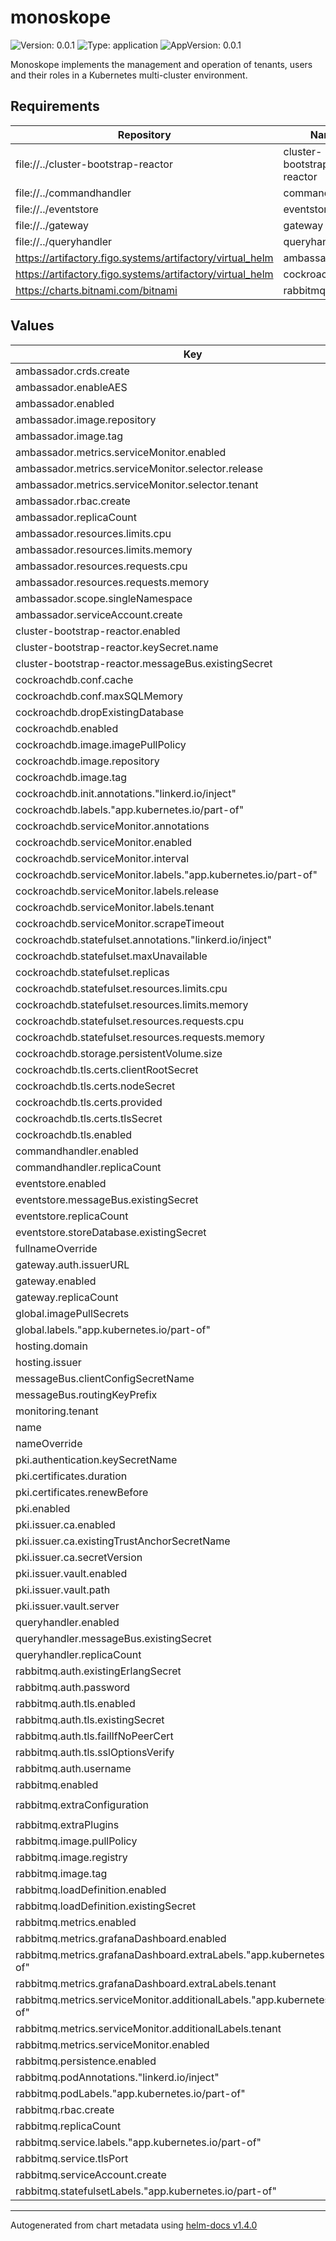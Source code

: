 # monoskope

![Version: 0.0.1](https://img.shields.io/badge/Version-0.0.1-informational?style=flat-square) ![Type: application](https://img.shields.io/badge/Type-application-informational?style=flat-square) ![AppVersion: 0.0.1](https://img.shields.io/badge/AppVersion-0.0.1-informational?style=flat-square)

Monoskope implements the management and operation of tenants, users and their roles in a Kubernetes multi-cluster environment.

## Requirements

| Repository | Name | Version |
|------------|------|---------|
| file://../cluster-bootstrap-reactor | cluster-bootstrap-reactor |  |
| file://../commandhandler | commandhandler |  |
| file://../eventstore | eventstore |  |
| file://../gateway | gateway |  |
| file://../queryhandler | queryhandler |  |
| https://artifactory.figo.systems/artifactory/virtual_helm | ambassador | 6.5.18 |
| https://artifactory.figo.systems/artifactory/virtual_helm | cockroachdb | 5.0.2 |
| https://charts.bitnami.com/bitnami | rabbitmq | 8.6.1 |

## Values

| Key | Type | Default | Description |
|-----|------|---------|-------------|
| ambassador.crds.create | bool | `false` |  |
| ambassador.enableAES | bool | `false` |  |
| ambassador.enabled | bool | `true` |  |
| ambassador.image.repository | string | `"gitlab.figo.systems/platform/dependency_proxy/containers/datawire/ambassador"` |  |
| ambassador.image.tag | string | `"1.12.4"` |  |
| ambassador.metrics.serviceMonitor.enabled | bool | `true` |  |
| ambassador.metrics.serviceMonitor.selector.release | string | `"monitoring"` |  |
| ambassador.metrics.serviceMonitor.selector.tenant | string | `"finleap-cloud"` |  |
| ambassador.rbac.create | bool | `false` |  |
| ambassador.replicaCount | int | `3` |  |
| ambassador.resources.limits.cpu | int | `4` |  |
| ambassador.resources.limits.memory | string | `"1000Mi"` |  |
| ambassador.resources.requests.cpu | string | `"100m"` |  |
| ambassador.resources.requests.memory | string | `"512Mi"` |  |
| ambassador.scope.singleNamespace | bool | `true` |  |
| ambassador.serviceAccount.create | bool | `false` |  |
| cluster-bootstrap-reactor.enabled | bool | `true` |  |
| cluster-bootstrap-reactor.keySecret.name | string | `"m8-authentication"` |  |
| cluster-bootstrap-reactor.messageBus.existingSecret | string | `"m8-messagebus-client-config"` |  |
| cockroachdb.conf.cache | string | `"25%"` |  |
| cockroachdb.conf.maxSQLMemory | string | `"25%"` |  |
| cockroachdb.dropExistingDatabase | bool | `false` |  |
| cockroachdb.enabled | bool | `true` |  |
| cockroachdb.image.imagePullPolicy | string | `"Always"` |  |
| cockroachdb.image.repository | string | `"gitlab.figo.systems/platform/dependency_proxy/containers/cockroachdb/cockroach"` |  |
| cockroachdb.image.tag | string | `"v20.2.2"` |  |
| cockroachdb.init.annotations."linkerd.io/inject" | string | `"disabled"` |  |
| cockroachdb.labels."app.kubernetes.io/part-of" | string | `"monoskope"` |  |
| cockroachdb.serviceMonitor.annotations | object | `{}` |  |
| cockroachdb.serviceMonitor.enabled | bool | `true` |  |
| cockroachdb.serviceMonitor.interval | string | `"1m"` |  |
| cockroachdb.serviceMonitor.labels."app.kubernetes.io/part-of" | string | `"monoskope"` |  |
| cockroachdb.serviceMonitor.labels.release | string | `"monitoring"` |  |
| cockroachdb.serviceMonitor.labels.tenant | string | `"finleap-cloud"` |  |
| cockroachdb.serviceMonitor.scrapeTimeout | string | `"10s"` |  |
| cockroachdb.statefulset.annotations."linkerd.io/inject" | string | `"disabled"` |  |
| cockroachdb.statefulset.maxUnavailable | int | `1` |  |
| cockroachdb.statefulset.replicas | int | `3` |  |
| cockroachdb.statefulset.resources.limits.cpu | int | `2` |  |
| cockroachdb.statefulset.resources.limits.memory | string | `"2Gi"` |  |
| cockroachdb.statefulset.resources.requests.cpu | string | `"500m"` |  |
| cockroachdb.statefulset.resources.requests.memory | string | `"1Gi"` |  |
| cockroachdb.storage.persistentVolume.size | string | `"1Gi"` |  |
| cockroachdb.tls.certs.clientRootSecret | string | `"monoskope-crdb-root"` |  |
| cockroachdb.tls.certs.nodeSecret | string | `"monoskope-crdb-node"` |  |
| cockroachdb.tls.certs.provided | bool | `true` |  |
| cockroachdb.tls.certs.tlsSecret | bool | `true` |  |
| cockroachdb.tls.enabled | bool | `true` |  |
| commandhandler.enabled | bool | `true` |  |
| commandhandler.replicaCount | int | `1` |  |
| eventstore.enabled | bool | `true` |  |
| eventstore.messageBus.existingSecret | string | `"m8-messagebus-client-config"` |  |
| eventstore.replicaCount | int | `1` |  |
| eventstore.storeDatabase.existingSecret | string | `"m8-eventstore-db-config"` |  |
| fullnameOverride | string | `""` |  |
| gateway.auth.issuerURL | string | `"https://your-idp.com"` |  |
| gateway.enabled | bool | `true` |  |
| gateway.replicaCount | int | `1` |  |
| global.imagePullSecrets | list | `[]` |  |
| global.labels."app.kubernetes.io/part-of" | string | `"monoskope"` |  |
| hosting.domain | string | `"monoskope.io"` |  |
| hosting.issuer | string | `""` |  |
| messageBus.clientConfigSecretName | string | `"m8-messagebus-client-config"` |  |
| messageBus.routingKeyPrefix | string | `"m8"` |  |
| monitoring.tenant | string | `"finleap-cloud"` |  |
| name | string | `"monoskope"` |  |
| nameOverride | string | `""` |  |
| pki.authentication.keySecretName | string | `"m8-authentication"` |  |
| pki.certificates.duration | string | `"48h"` |  |
| pki.certificates.renewBefore | string | `"23h"` |  |
| pki.enabled | bool | `true` |  |
| pki.issuer.ca.enabled | bool | `true` |  |
| pki.issuer.ca.existingTrustAnchorSecretName | string | `"m8-trust-anchor"` |  |
| pki.issuer.ca.secretVersion | int | `1` |  |
| pki.issuer.vault.enabled | bool | `false` |  |
| pki.issuer.vault.path | string | `"pki_int/sign/example-dot-com"` |  |
| pki.issuer.vault.server | string | `"https://vault.local"` |  |
| queryhandler.enabled | bool | `true` |  |
| queryhandler.messageBus.existingSecret | string | `"m8-messagebus-client-config"` |  |
| queryhandler.replicaCount | int | `1` |  |
| rabbitmq.auth.existingErlangSecret | string | `"monoskope-rabbitmq-erlang-cookie"` |  |
| rabbitmq.auth.password | string | `"w1!!b3r3pl4c3d"` |  |
| rabbitmq.auth.tls.enabled | bool | `true` |  |
| rabbitmq.auth.tls.existingSecret | string | `"monoskope-rabbitmq-leaf"` |  |
| rabbitmq.auth.tls.failIfNoPeerCert | bool | `true` |  |
| rabbitmq.auth.tls.sslOptionsVerify | string | `"verify_peer"` |  |
| rabbitmq.auth.username | string | `"eventstore"` |  |
| rabbitmq.enabled | bool | `true` |  |
| rabbitmq.extraConfiguration | string | `"load_definitions = /app/rabbitmq-definitions.json\nauth_mechanisms.1 = EXTERNAL\nssl_cert_login_from = common_name\nssl_options.depth = 2"` |  |
| rabbitmq.extraPlugins | string | `"rabbitmq_auth_mechanism_ssl"` |  |
| rabbitmq.image.pullPolicy | string | `"Always"` |  |
| rabbitmq.image.registry | string | `"gitlab.figo.systems/platform/dependency_proxy/containers"` |  |
| rabbitmq.image.tag | string | `"3.8.9"` |  |
| rabbitmq.loadDefinition.enabled | bool | `true` |  |
| rabbitmq.loadDefinition.existingSecret | string | `"monoskope-rabbitmq-load-definition"` |  |
| rabbitmq.metrics.enabled | bool | `true` |  |
| rabbitmq.metrics.grafanaDashboard.enabled | bool | `true` |  |
| rabbitmq.metrics.grafanaDashboard.extraLabels."app.kubernetes.io/part-of" | string | `"monoskope"` |  |
| rabbitmq.metrics.grafanaDashboard.extraLabels.tenant | string | `"finleap-cloud"` |  |
| rabbitmq.metrics.serviceMonitor.additionalLabels."app.kubernetes.io/part-of" | string | `"monoskope"` |  |
| rabbitmq.metrics.serviceMonitor.additionalLabels.tenant | string | `"finleap-cloud"` |  |
| rabbitmq.metrics.serviceMonitor.enabled | bool | `true` |  |
| rabbitmq.persistence.enabled | bool | `false` |  |
| rabbitmq.podAnnotations."linkerd.io/inject" | string | `"disabled"` |  |
| rabbitmq.podLabels."app.kubernetes.io/part-of" | string | `"monoskope"` |  |
| rabbitmq.rbac.create | bool | `false` |  |
| rabbitmq.replicaCount | int | `1` |  |
| rabbitmq.service.labels."app.kubernetes.io/part-of" | string | `"monoskope"` |  |
| rabbitmq.service.tlsPort | int | `5671` |  |
| rabbitmq.serviceAccount.create | bool | `false` |  |
| rabbitmq.statefulsetLabels."app.kubernetes.io/part-of" | string | `"monoskope"` |  |

----------------------------------------------
Autogenerated from chart metadata using [helm-docs v1.4.0](https://github.com/norwoodj/helm-docs/releases/v1.4.0)
